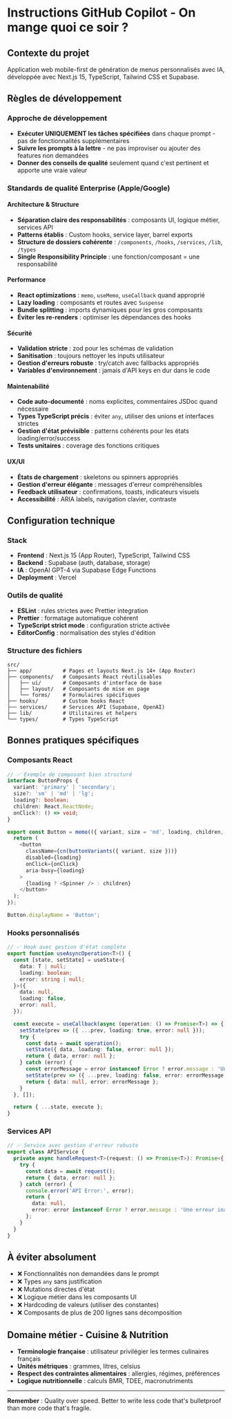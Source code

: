 # Instructions GitHub Copilot - On mange quoi ce soir ?

## Contexte du projet
Application web mobile-first de génération de menus personnalisés avec IA, développée avec Next.js 15, TypeScript, Tailwind CSS et Supabase.

## Règles de développement

### Approche de développement
- **Exécuter UNIQUEMENT les tâches spécifiées** dans chaque prompt - pas de fonctionnalités supplémentaires
- **Suivre les prompts à la lettre** - ne pas improviser ou ajouter des features non demandées
- **Donner des conseils de qualité** seulement quand c'est pertinent et apporte une vraie valeur

### Standards de qualité Enterprise (Apple/Google)

#### Architecture & Structure
- **Séparation claire des responsabilités** : composants UI, logique métier, services API
- **Patterns établis** : Custom hooks, service layer, barrel exports
- **Structure de dossiers cohérente** : `/components`, `/hooks`, `/services`, `/lib`, `/types`
- **Single Responsibility Principle** : une fonction/composant = une responsabilité

#### Performance
- **React optimizations** : `memo`, `useMemo`, `useCallback` quand approprié
- **Lazy loading** : composants et routes avec `Suspense`
- **Bundle splitting** : imports dynamiques pour les gros composants
- **Éviter les re-renders** : optimiser les dépendances des hooks

#### Sécurité
- **Validation stricte** : zod pour les schémas de validation
- **Sanitisation** : toujours nettoyer les inputs utilisateur
- **Gestion d'erreurs robuste** : try/catch avec fallbacks appropriés
- **Variables d'environnement** : jamais d'API keys en dur dans le code

#### Maintenabilité
- **Code auto-documenté** : noms explicites, commentaires JSDoc quand nécessaire
- **Types TypeScript précis** : éviter `any`, utiliser des unions et interfaces strictes
- **Gestion d'état prévisible** : patterns cohérents pour les états loading/error/success
- **Tests unitaires** : coverage des fonctions critiques

#### UX/UI
- **États de chargement** : skeletons ou spinners appropriés
- **Gestion d'erreur élégante** : messages d'erreur compréhensibles
- **Feedback utilisateur** : confirmations, toasts, indicateurs visuels
- **Accessibilité** : ARIA labels, navigation clavier, contraste

## Configuration technique

### Stack
- **Frontend** : Next.js 15 (App Router), TypeScript, Tailwind CSS
- **Backend** : Supabase (auth, database, storage)
- **IA** : OpenAI GPT-4 via Supabase Edge Functions
- **Deployment** : Vercel

### Outils de qualité
- **ESLint** : rules strictes avec Prettier integration
- **Prettier** : formatage automatique cohérent
- **TypeScript strict mode** : configuration stricte activée
- **EditorConfig** : normalisation des styles d'édition

### Structure des fichiers
```
src/
├── app/          # Pages et layouts Next.js 14+ (App Router)
├── components/   # Composants React réutilisables
│   ├── ui/       # Composants d'interface de base
│   ├── layout/   # Composants de mise en page
│   └── forms/    # Formulaires spécifiques
├── hooks/        # Custom hooks React
├── services/     # Services API (Supabase, OpenAI)
├── lib/          # Utilitaires et helpers
└── types/        # Types TypeScript
```

## Bonnes pratiques spécifiques

### Composants React
```typescript
// ✅ Exemple de composant bien structuré
interface ButtonProps {
  variant: 'primary' | 'secondary';
  size?: 'sm' | 'md' | 'lg';
  loading?: boolean;
  children: React.ReactNode;
  onClick?: () => void;
}

export const Button = memo(({ variant, size = 'md', loading, children, onClick }: ButtonProps) => {
  return (
    <button
      className={cn(buttonVariants({ variant, size }))}
      disabled={loading}
      onClick={onClick}
      aria-busy={loading}
    >
      {loading ? <Spinner /> : children}
    </button>
  );
});

Button.displayName = 'Button';
```

### Hooks personnalisés
```typescript
// ✅ Hook avec gestion d'état complète
export function useAsyncOperation<T>() {
  const [state, setState] = useState<{
    data: T | null;
    loading: boolean;
    error: string | null;
  }>({
    data: null,
    loading: false,
    error: null,
  });

  const execute = useCallback(async (operation: () => Promise<T>) => {
    setState(prev => ({ ...prev, loading: true, error: null }));
    try {
      const data = await operation();
      setState({ data, loading: false, error: null });
      return { data, error: null };
    } catch (error) {
      const errorMessage = error instanceof Error ? error.message : 'Une erreur est survenue';
      setState(prev => ({ ...prev, loading: false, error: errorMessage }));
      return { data: null, error: errorMessage };
    }
  }, []);

  return { ...state, execute };
}
```

### Services API
```typescript
// ✅ Service avec gestion d'erreur robuste
export class APIService {
  private async handleRequest<T>(request: () => Promise<T>): Promise<{ data: T | null; error: string | null }> {
    try {
      const data = await request();
      return { data, error: null };
    } catch (error) {
      console.error('API Error:', error);
      return { 
        data: null, 
        error: error instanceof Error ? error.message : 'Une erreur inattendue est survenue' 
      };
    }
  }
}
```

## À éviter absolument
- ❌ Fonctionnalités non demandées dans le prompt
- ❌ Types `any` sans justification
- ❌ Mutations directes d'état
- ❌ Logique métier dans les composants UI
- ❌ Hardcoding de valeurs (utiliser des constantes)
- ❌ Composants de plus de 200 lignes sans décomposition

## Domaine métier - Cuisine & Nutrition
- **Terminologie française** : utilisateur privilégier les termes culinaires français
- **Unités métriques** : grammes, litres, celsius
- **Respect des contraintes alimentaires** : allergies, régimes, préférences
- **Logique nutritionnelle** : calculs BMR, TDEE, macronutriments

---

**Remember** : Quality over speed. Better to write less code that's bulletproof than more code that's fragile.
